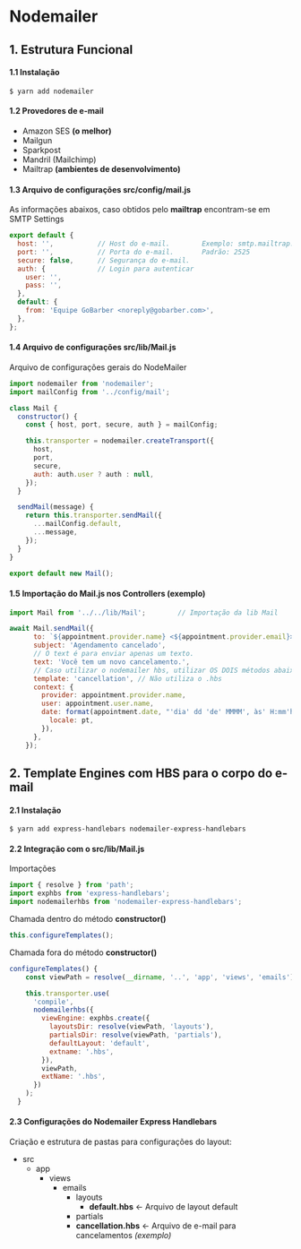 # Nodemailer

## 1. Estrutura Funcional

#### 1.1 Instalação
`$ yarn add nodemailer`

#### 1.2 Provedores de e-mail
* Amazon SES **(o melhor)**
* Mailgun
* Sparkpost
* Mandril (Mailchimp)
* Mailtrap **(ambientes de desenvolvimento)**

#### 1.3 Arquivo de configurações src/config/mail.js
As informações abaixos, caso obtidos pelo **mailtrap** encontram-se em SMTP Settings

```js
export default {
  host: '',           // Host do e-mail.        Exemplo: smtp.mailtrap.io
  port: '',           // Porta do e-mail.       Padrão: 2525
  secure: false,      // Segurança do e-mail.
  auth: {             // Login para autenticar
    user: '',
    pass: '',
  },
  default: {
    from: 'Equipe GoBarber <noreply@gobarber.com>',
  },
};
```
#### 1.4 Arquivo de configurações src/lib/Mail.js
Arquivo de configurações gerais do NodeMailer

```js
import nodemailer from 'nodemailer';
import mailConfig from '../config/mail';

class Mail {
  constructor() {
    const { host, port, secure, auth } = mailConfig;

    this.transporter = nodemailer.createTransport({
      host,
      port,
      secure,
      auth: auth.user ? auth : null,
    });
  }

  sendMail(message) {
    return this.transporter.sendMail({
      ...mailConfig.default,
      ...message,
    });
  }
}

export default new Mail();
```

#### 1.5 Importação do Mail.js nos Controllers (exemplo)
```js
import Mail from '../../lib/Mail';        // Importação da lib Mail

await Mail.sendMail({
      to: `${appointment.provider.name} <${appointment.provider.email}>`,
      subject: 'Agendamento cancelado',
      // O text é para enviar apenas um texto.
      text: 'Você tem um novo cancelamento.',
      // Caso utilizar o nodemailer hbs, utilizar OS DOIS métodos abaixo.
      template: 'cancellation', // Não utiliza o .hbs
      context: {
        provider: appointment.provider.name,
        user: appointment.user.name,
        date: format(appointment.date, "'dia' dd 'de' MMMM', às' H:mm'h'", {
          locale: pt,
        }),
      },
    });
```

## 2. Template Engines com HBS para o corpo do e-mail

#### 2.1 Instalação
`$ yarn add express-handlebars nodemailer-express-handlebars `

#### 2.2 Integração com o src/lib/Mail.js

Importações
```js
import { resolve } from 'path';
import exphbs from 'express-handlebars';
import nodemailerhbs from 'nodemailer-express-handlebars';
```

Chamada dentro do método **constructor()**
```js
this.configureTemplates();
```

Chamada fora do método **constructor()**
```js
configureTemplates() {
    const viewPath = resolve(__dirname, '..', 'app', 'views', 'emails');

    this.transporter.use(
      'compile',
      nodemailerhbs({
        viewEngine: exphbs.create({
          layoutsDir: resolve(viewPath, 'layouts'),
          partialsDir: resolve(viewPath, 'partials'),
          defaultLayout: 'default',
          extname: '.hbs',
        }),
        viewPath,
        extName: '.hbs',
      })
    );
  }
```

#### 2.3 Configurações do Nodemailer Express Handlebars
Criação e estrutura de pastas para configurações do layout:

* src
  * app
    * views
      * emails
        * layouts
          * **default.hbs** <- Arquivo  de layout default
        * partials
        * **cancellation.hbs** <- Arquivo de e-mail para cancelamentos *(exemplo)*